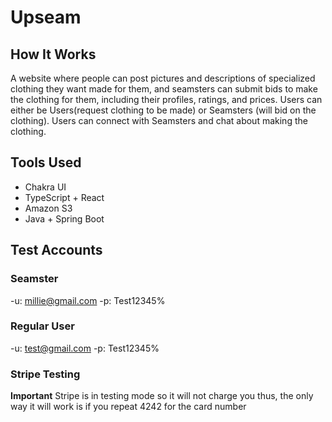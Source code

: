 # Upseam

## How It Works

A website where people can post pictures and descriptions of specialized clothing they want made for them, and seamsters can submit bids to make the clothing for them, including their profiles, ratings, and prices.
Users can either be Users(request clothing to be made) or Seamsters (will bid on the clothing).
Users can connect with Seamsters and chat about making the clothing.

## Tools Used

- Chakra UI
- TypeScript + React
- Amazon S3
- Java + Spring Boot

## Test Accounts

### Seamster

-u: millie@gmail.com
-p: Test12345%

### Regular User

-u: test@gmail.com
-p: Test12345%

### Stripe Testing

**Important**
Stripe is in testing mode so it will not charge you thus,
the only way it will work is if you repeat 4242 for the card number
